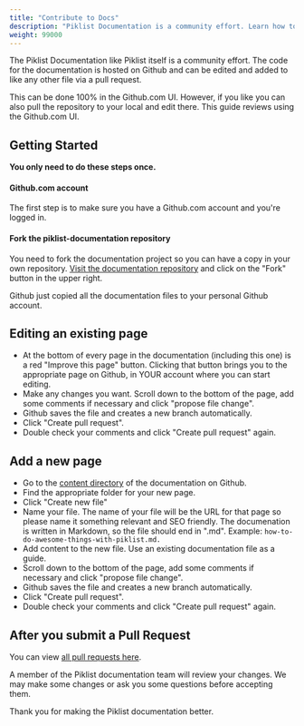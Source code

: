 ```yaml
---
title: "Contribute to Docs"
description: "Piklist Documentation is a community effort. Learn how to contribute here."
weight: 99000
---
```


The Piklist Documentation like Piklist itself is a community effort. The code for the documentation is hosted on Github and can be edited and added to like any other file via a pull request.

This can be done 100% in the Github.com UI. However, if you like you can also pull the repository to your local and edit there.  This guide reviews using the Github.com UI.

## Getting Started
**You only need to do these steps once.**

#### Github.com account
The first step is to make sure you have a Github.com account and you're logged in.

#### Fork the piklist-documentation repository
You need to fork the documentation project so you can have a copy in your own repository. [Visit the documentation repository](https://github.com/piklist/piklist-documentation/) and click on the "Fork" button in the upper right.

Github just copied all the documentation files to your personal Github account.


## Editing an existing page
* At the bottom of every page in the documentation (including this one) is a red "Improve this page" button. Clicking that button brings you to the appropriate page on Github, in YOUR account where you can start editing.
* Make any changes you want. Scroll down to the bottom of the page, add some comments if necessary and click "propose file change".
* Github saves the file and creates a new branch automatically.
* Click "Create pull request".
* Double check your comments and click "Create pull request" again.

## Add a new page

* Go to the [content directory](https://github.com/piklist/Piklist-Documentation/tree/master/content) of the documentation on Github.
* Find the appropriate folder for your new page.
* Click "Create new file"
* Name your file. The name of your file will be the URL for that page so please name it something relevant and SEO friendly. The documenation is written in Markdown, so the file should end in ".md". Example: `how-to-do-awesome-things-with-piklist.md.`
* Add content to the new file. Use an existing documentation file as a guide.
* Scroll down to the bottom of the page, add some comments if necessary and click "propose file change".
* Github saves the file and creates a new branch automatically.
* Click "Create pull request".
* Double check your comments and click "Create pull request" again.

## After you submit a Pull Request

You can view [all pull requests here](https://github.com/piklist/Piklist-Documentation/pulls).

A member of the Piklist documentation team will review your changes. We may make some changes or ask you some questions before accepting them.

Thank you for making the Piklist documentation better.
